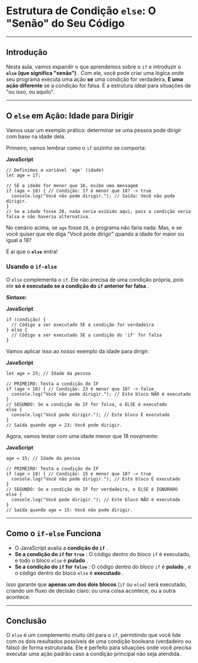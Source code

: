 
# Estrutura de Condição `else`: O "Senão" do Seu Código

---

## Introdução

Nesta aula, vamos expandir o que aprendemos sobre o `if` e introduzir o  **`else` (que significa "senão")** . Com ele, você pode criar uma lógica onde seu programa executa uma ação **se** uma condição for verdadeira, **E uma ação diferente** se a condição for falsa. É a estrutura ideal para situações de "ou isso, ou aquilo".

---

## O `else` em Ação: Idade para Dirigir

Vamos usar um exemplo prático: determinar se uma pessoa pode dirigir com base na idade dela.

Primeiro, vamos lembrar como o `if` sozinho se comporta:

**JavaScript**

```
// Definimos a variável 'age' (idade)
let age = 17;

// SE a idade for menor que 18, exibe uma mensagem
if (age < 18) { // Condição: 17 é menor que 18? -> true
  console.log("Você não pode dirigir."); // Saída: Você não pode dirigir.
}
// Se a idade fosse 20, nada seria exibido aqui, pois a condição seria falsa e não haveria alternativa.
```

No cenário acima, se `age` fosse `20`, o programa não faria nada. Mas, e se você quiser que ele diga "Você pode dirigir" quando a idade for maior ou igual a 18?

É aí que o **`else`** entra!

### Usando o `if-else`

O `else` complementa o `if`. Ele não precisa de uma condição própria, pois ele  **só é executado se a condição do `if` anterior for falsa** .

**Sintaxe:**

**JavaScript**

```
if (condição) {
  // Código a ser executado SE a condição for verdadeira
} else {
  // Código a ser executado SE a condição do 'if' for falsa
}
```

Vamos aplicar isso ao nosso exemplo da idade para dirigir:

**JavaScript**

```
let age = 23; // Idade da pessoa

// PRIMEIRO: Testa a condição do IF
if (age < 18) { // Condição: 23 é menor que 18? -> false
  console.log("Você não pode dirigir."); // Este bloco NÃO é executado
}
// SEGUNDO: Se a condição do IF for falsa, o ELSE é executado
else {
  console.log("Você pode dirigir."); // Este bloco É executado
}
// Saída quando age = 23: Você pode dirigir.
```

Agora, vamos testar com uma idade menor que 18 novamente:

**JavaScript**

```
age = 15; // Idade da pessoa

// PRIMEIRO: Testa a condição do IF
if (age < 18) { // Condição: 15 é menor que 18? -> true
  console.log("Você não pode dirigir."); // Este bloco É executado
}
// SEGUNDO: Se a condição do IF for verdadeira, o ELSE é IGNORADO
else {
  console.log("Você pode dirigir."); // Este bloco NÃO é executado
}
// Saída quando age = 15: Você não pode dirigir.
```

---

## Como o `if-else` Funciona

* O JavaScript avalia a  **condição do `if`** .
* **Se a condição do `if` for `true`** : O código dentro do bloco `if` é executado, e todo o bloco `else` é  **pulado** .
* **Se a condição do `if` for `false`** : O código dentro do bloco `if` é  **pulado** , e o código dentro do bloco `else` é  **executado** .

Isso garante que **apenas um dos dois blocos** (`if` ou `else`) será executado, criando um fluxo de decisão claro: ou uma coisa acontece, ou a outra acontece.

---

## Conclusão

O `else` é um complemento muito útil para o `if`, permitindo que você lide com os dois resultados possíveis de uma condição booleana (verdadeiro ou falso) de forma estruturada. Ele é perfeito para situações onde você precisa executar uma ação padrão caso a condição principal não seja atendida.
